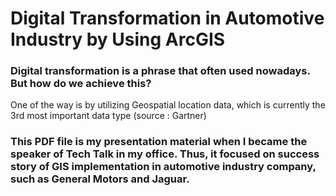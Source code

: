 # Digital Transformation in Automotive Industry by Using ArcGIS
### Digital transformation is a phrase that often used nowadays. But how do we achieve this?
One of the way is by utilizing Geospatial location data, which is currently the 3rd most important data type (source : Gartner)

### This PDF file is my presentation material when I became the speaker of Tech Talk in my office. Thus, it focused on success story of GIS implementation in automotive industry company, such as General Motors and Jaguar. 
